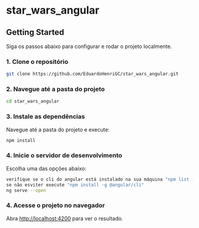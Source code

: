 # star_wars_angular

## Getting Started

Siga os passos abaixo para configurar e rodar o projeto localmente.

### 1. Clone o repositório

```bash
git clone https://github.com/EduardoHenriGC/star_wars_angular.git
```
### 2. Navegue até a pasta do projeto

```bash
cd star_wars_angular
```

### 3. Instale as dependências

Navegue até a pasta do projeto e execute:

```bash
npm install
```

### 4. Inicie o servidor de desenvolvimento

Escolha uma das opções abaixo:

```bash
verifique se o cli do angular está instalado na sua máquina "npm list -g @angular/cli".
se não esviter execute "npm install -g @angular/cli"
ng serve --open
```

### 4. Acesse o projeto no navegador

Abra [http://localhost:4200](http://localhost:4200) para ver o resultado.

